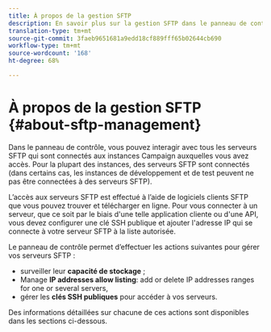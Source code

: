```yaml
---
title: À propos de la gestion SFTP
description: En savoir plus sur la gestion SFTP dans le panneau de contrôle
translation-type: tm+mt
source-git-commit: 3faeb9651681a9edd18cf889fff65b02644cb690
workflow-type: tm+mt
source-wordcount: '168'
ht-degree: 68%

---
```



# À propos de la gestion SFTP {#about-sftp-management}

Dans le panneau de contrôle, vous pouvez interagir avec tous les serveurs SFTP qui sont connectés aux instances Campaign auxquelles vous avez accès. Pour la plupart des instances, des serveurs SFTP sont connectés (dans certains cas, les instances de développement et de test peuvent ne pas être connectées à des serveurs SFTP).

L’accès aux serveurs SFTP est effectué à l’aide de logiciels clients SFTP que vous pouvez trouver et télécharger en ligne. Pour vous connecter à un serveur, que ce soit par le biais d&#39;une telle application cliente ou d&#39;une API, vous devez configurer une clé SSH publique et ajouter l&#39;adresse IP qui se connecte à votre serveur SFTP à la liste autorisée.

Le panneau de contrôle permet d’effectuer les actions suivantes pour gérer vos serveurs SFTP :

* surveiller leur **capacité de stockage** ;
* Manage **IP addresses allow listing**: add or delete IP addresses ranges for one or several servers,
* gérer les **clés SSH publiques** pour accéder à vos serveurs.

Des informations détaillées sur chacune de ces actions sont disponibles dans les sections ci-dessous.
